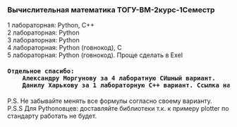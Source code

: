 <h3> Вычислительная математика ТОГУ-ВМ-2курс-1Семестр </h3>

1 лабораторная: Python, C++	<br>
2 лабораторная: Python	<br>
3 лабораторная: Python	<br>
4 лабораторная: Python (говнокод), C	<br>
5 лабораторная: Python (говнокод). Проще сделать в Exel	<br>
<h4>
<pre>
Отдельное спасибо: 
	Александру Моргунову за 4 лаборатную СИшный вариант. 
	Данилу Харькову за 1 лабораторную C++ вариант. Ссылка на его GitHub: https://github.com/fadedDexofan 
</pre>
</h4>

P.S. Не забывайте менять все формулы согласно своему варианту. <br>
P.S.S Для Pythonовцев: доставляйте библиотеки т.к. к примеру plotter по стандарту работать не будет.


